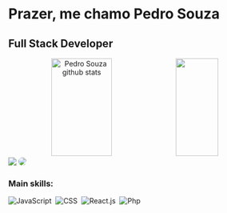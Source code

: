 <h1>Prazer, me chamo Pedro Souza</h1>

## Full Stack Developer
  
<div align="center">  
  <img width="49%" height="195px" src="https://github-readme-stats.vercel.app/api?username=PedroSzSantana&show_icons=true&count_private=true&hide_border=true&title_color=ff91a4&icon_color=ff91a4&text_color=c9d1d9&bg_color=0d1117" alt="Pedro Souza github stats" /> 
  <img width="41%" height="195px" src="https://github-readme-stats.vercel.app/api/top-langs/?username=PedroSzSantana&layout=compact&hide_border=true&title_color=ff91a4&text_color=ff91a4&bg_color=0d1117" />
</div>

<div align="start"> 
<a href = "mailto:cmp.1a.caroline@gmail.com"> <img src="https://img.shields.io/badge/-Gmail-%23333?style=for-the-badge&logo=gmail&logoColor=white" target="_blank"></a>
<a href="https://www.linkedin.com/in/pedro-souza-3ab330226/" target="_blank"><img src="https://img.shields.io/badge/-LinkedIn-%230077B5?style=for-the-badge&logo=linkedin&logoColor=white" style="border-radius: 30px" target="_blank"></a> 
</div>

 ### Main skills:
![JavaScript](https://img.shields.io/badge/-JavaScript-0D1117?style=for-the-badge&logo=javascript&labelColor=0D1117)&nbsp;
![CSS](https://img.shields.io/badge/-CSS-0D1117?style=for-the-badge&logo=CSS3&logoColor=1572B6&labelColor=0D1117)&nbsp;
![React.js](https://img.shields.io/badge/-React.js-0D1117?style=for-the-badge&logo=react&labelColor=0D1117)&nbsp;
![Php](https://img.shields.io/badge/-php-0D1117?style=for-the-badge&logo=php&logoColor=purple&labelColor=0D1117)&nbsp; 

  
